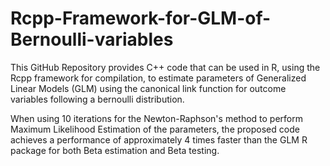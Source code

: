 # Rcpp-Framework-for-GLM-of-Bernoulli-variables
This GitHub Repository provides C++ code that can be used in R, using the Rcpp framework for compilation, to estimate parameters of Generalized Linear Models (GLM) using the canonical link function for outcome variables following a bernoulli distribution.

When using 10 iterations for the Newton-Raphson's method to perform Maximum Likelihood Estimation of the parameters, the proposed code achieves a performance of approximately 4 times faster than the GLM R package for both Beta estimation and Beta testing.
